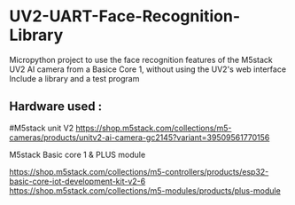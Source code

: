 # UV2-UART-Face-Recognition-Library
Micropython project to use the face recognition features of the M5stack UV2 AI camera from a Basice Core 1, without using the  UV2's web interface 
Include a library and a test program

## Hardware used : 
#M5stack unit V2
https://shop.m5stack.com/collections/m5-cameras/products/unitv2-ai-camera-gc2145?variant=39509561770156

M5stack Basic core 1 & PLUS module 

https://shop.m5stack.com/collections/m5-controllers/products/esp32-basic-core-iot-development-kit-v2-6
https://shop.m5stack.com/collections/m5-modules/products/plus-module
